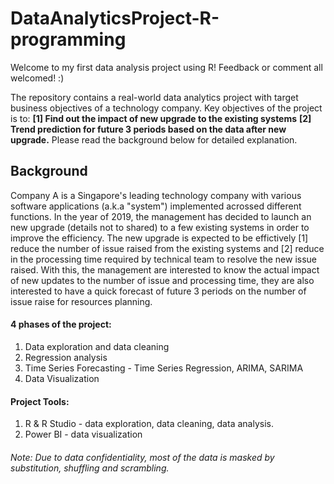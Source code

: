 # DataAnalyticsProject-R-programming
Welcome to my first data analysis project using R! Feedback or comment all welcomed! :)

The repository contains a real-world data analytics project with target business objectives of a technology company. 
Key objectives of the project is to:
**[1] Find out the impact of new upgrade to the existing systems**
**[2] Trend prediction for future 3 periods based on the data after new upgrade.** 
Please read the background below for detailed explanation. 


## Background
Company A is a Singapore's leading technology company with various software applications (a.k.a "system") implemented acrossed different functions. In the year of 2019, the management has decided to launch an new upgrade (details not to shared) to a few existing systems in order to improve the efficiency. The new upgrade is expected to be effictively [1] reduce the number of issue raised from the existing systems and [2] reduce in the processing time required by technical team to resolve the new issue raised. With this, the management are interested to know the actual impact of new updates to the number of issue and processing time, they are also interested to have a quick forecast of future 3 periods on the number of issue raise for resources planning. 

#### **4 phases of the project:**
1. Data exploration and data cleaning
2. Regression analysis 
3. Time Series Forecasting - Time Series Regression, ARIMA, SARIMA
4. Data Visualization

#### **Project Tools:**
1. R & R Studio - data exploration, data cleaning, data analysis. 
2. Power BI - data visualization 

###### Note: Due to data confidentiality, most of the data is masked by substitution, shuffling and scrambling. 
